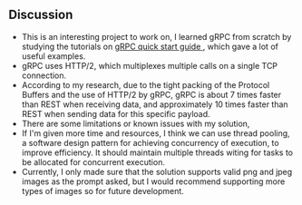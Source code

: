 
Discussion
-----------

- This is an interesting project to work on, I learned gRPC from scratch by studying the tutorials on [gRPC quick start guide
](https://grpc.io/docs/languages/python/quickstart/), which gave a lot of useful examples.
- gRPC uses HTTP/2, which multiplexes multiple calls on a single TCP connection.
- According to my research, due to the tight packing of the Protocol Buffers and the use of HTTP/2 by gRPC, gRPC is about 7 times faster than REST when receiving data, and approximately 10 times faster than REST when sending data for this specific payload.
- There are some limitations or known issues with my solution, 
- If I'm given more time and resources, I think we can use thread pooling, a software design pattern for achieving concurrency of execution, to improve efficiency. It should maintain multiple threads witing for tasks to be allocated for concurrent execution.
- Currently, I only made sure that the solution supports valid png and jpeg images as the prompt asked, but I would recommend supporting more types of images so for future development. 
